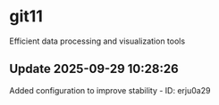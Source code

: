 # git11
Efficient data processing and visualization tools

## Update 2025-09-29 10:28:26
Added configuration to improve stability - ID: erju0a29

